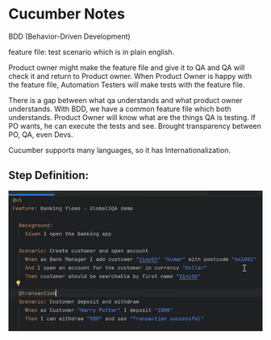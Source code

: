 # Cucumber Notes
BDD (Behavior-Driven Development)

feature file: test scenario which is in plain english.

Product owner might make the feature file and give it to QA and QA will check it and return to Product owner. When Product Owner is happy with the feature file, Automation Testers will make tests with the feature file.

There is a gap between what qa understands and what product owner understands. With BDD, we have a common feature file which both understands. Product Owner will know what are the things QA is testing. If PO wants, he can execute the tests and see. Brought transparency between PO, QA, even Devs.

Cucumber supports many languages, so it has Internationalization.

## Step Definition:
![Feature file](image-18.png)